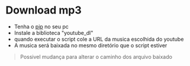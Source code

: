<h1>Download mp3</h1>
<ul>
    <li>Tenha o <a href="https://pypi.org/project/pip/#files">pip</a> no seu pc</li>
    <li>Instale a biblioteca "youtube_dl"</li>
    <li>quando executar o script cole a URL da musica escolhida do youtube</li>
    <li>A musica será baixada no mesmo diretório que o script estiver</li>
</ul>

<blockquote>Possivel mudança para alterar o caminho dos arquivo baixado</blockquote>